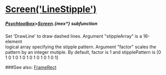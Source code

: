 # [Screen('LineStipple')](Screen-LineStipple) 
##### [Psychtoolbox](Psychtoolbox)>[Screen](Screen).{mex*} subfunction


Set 'DrawLine' to draw dashed lines.  Argument "stippleArray" is a 16-element  
logical array specifying the stipple pattern. Argument "factor"  scales the  
pattern by an integer mutiple.  By default, factor is 1 and stipplePattern is [0  
1 0 1 0 1 0 1 0 1 0 1 0 1 0 1]  


###See also:
[FrameRect](Screen-FrameRect)
